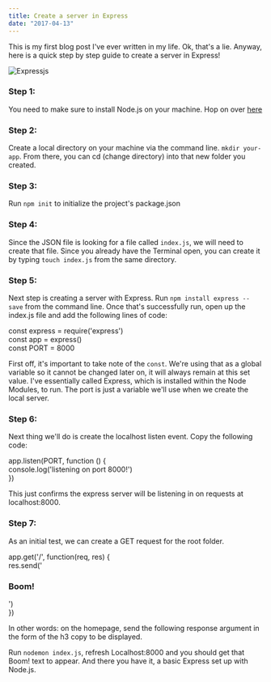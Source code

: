 ```yaml
---
title: Create a server in Express
date: "2017-04-13"
---
```


This is my first blog post I've ever written in my life. Ok, that's a lie. Anyway, here is a quick step by step guide to create a server in Express! 

![Expressjs](https://camo.githubusercontent.com/fc61dcbdb7a6e49d3adecc12194b24ab20dfa25b/68747470733a2f2f692e636c6f756475702e636f6d2f7a6659366c4c376546612d3330303078333030302e706e67)



### Step 1:
You need to make sure to install Node.js on your machine. Hop on over [here](https://nodejs.org/en/)

### Step 2:
Create a local directory on your machine via the command line. `mkdir your-app`. From there, you can cd (change directory) into that new folder you created.

### Step 3:
Run `npm init` to initialize the project's package.json

### Step 4:
Since the JSON file is looking for a file called `index.js`, we will need to create that file. Since you already have the Terminal open, you can create it by typing `touch index.js` from the same directory.

### Step 5:
Next step is creating a server with Express. Run `npm install express --save` from the command line. Once that's successfully run, open up the index.js file and add the following lines of code:

const express = require('express')  
const app = express()   
const PORT = 8000

First off, it's important to take note of the `const`. We're using that as a global variable so it cannot be changed later on, it will always remain at this set value. I've essentially called Express, which is installed within the Node Modules, to run. The port is just a variable we'll use when we create the local server.

### Step 6:

Next thing we'll do is create the localhost listen event. Copy the following code:

app.listen(PORT, function () {  
  console.log('listening on port 8000!')  
})  

This just confirms the express server will be listening in on requests at localhost:8000.

### Step 7:

As an initial test, we can create a GET request for the root folder.

app.get('/', function(req, res) {  
  res.send('<h3>Boom!</h3>')  
})


In other words: on the homepage, send the following response argument in the form of the h3 copy to be displayed.

Run `nodemon index.js`, refresh Localhost:8000 and you should get that Boom! text to appear. And there you have it, a basic Express set up with Node.js.
